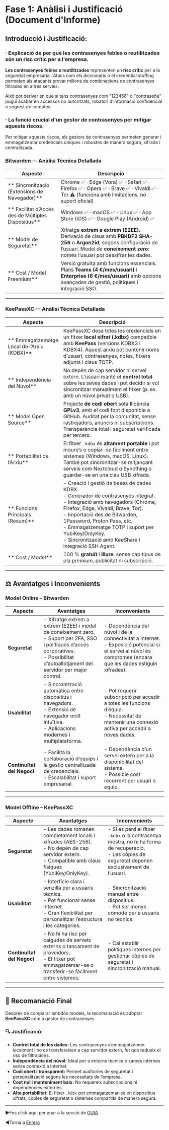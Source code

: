 # Fase 1: Anàlisi i Justificació (Document d'Informe)

## Introducció i Justificació:

### · Explicació de per què les contrasenyes febles o reutilitzades són un risc crític per a l'empresa.

**Les contrasenyes febles o reutilitzades** representen un **risc crític** per a la seguretat empresarial. Atacs com els diccionaris o el credential stuffing permeten als atacants provar milions de combinacions de contrasenyes filtrades en altres serveis.

Això pot derivar en que si tens contrasenyes com "123456" o "contraseña" pugui acabar en accessos no autoritzats, robatori d’informació confidencial o segrest de comptes.

### · La funció crucial d'un gestor de contrasenyes per mitigar aquests riscos.

Per mitigar aquests riscos, els gestors de contrasenyes permeten generar i emmagatzemar credencials úniques i robustes de manera segura, xifrada i centralitzada.

###  Bitwarden — Anàlisi Tècnica Detallada

| **Aspecte** | **Descripció** |
|--------------|----------------|
| ** Sincronització (Extensions de Navegador)** | Chrome ✅ · Edge (Vora) ✅ · Safari ✅ · Firefox ✅ · Opera ✅ · Brave ✅ · Vivaldi ✅ · Tor ⚠️ (funciona amb limitacions, no suport oficial) |
| ** Facilitat d’Accés des de Múltiples Dispositius** | Windows ✅ · macOS ✅ · Linux ✅ · App Store (iOS) ✅ · Google Play (Android) ✅ |
| ** Model de Seguretat** | Xifratge **extrem a extrem (E2EE)**. Derivació de claus amb **PBKDF2 SHA-256** o **Argon2id**, segons configuració de l’usuari. Model de **coneixement zero**: només l’usuari pot desxifrar les dades. |
| ** Cost / Model Freemium** | Versió gratuïta amb funcions essencials. Plans **Teams (4 €/mes/usuari)** i **Enterprise (6 €/mes/usuari)** amb opcions avançades de gestió, polítiques i integració SSO. |

---

###  KeePassXC — Anàlisi Tècnica Detallada

| **Aspecte** | **Descripció** |
|--------------|----------------|
| ** Emmagatzematge Local de l’Arxiu (KDBX)** | KeePassXC desa totes les credencials en un fitxer **local xifrat (.kdbx)** compatible amb **KeePass** (versions KDBX3 i KDBX4). Aquest arxiu pot contenir noms d’usuari, contrasenyes, notes, fitxers adjunts i claus TOTP. |
| ** Independència del Núvol** | No depèn de cap servidor ni servei extern. L’usuari manté el **control total** sobre les seves dades i pot decidir si vol sincronitzar manualment el fitxer (p. ex. amb un núvol privat o USB). |
| ** Model Open Source** | Projecte **de codi obert** sota llicència **GPLv3**, amb el codi font disponible a GitHub. Auditat per la comunitat, sense rastrejadors, anuncis ni subscripcions. Transparència total i seguretat verificada per tercers. |
| ** Portabilitat de l’Arxiu** | El fitxer `.kdbx` és **altament portable** i pot moure’s o copiar-se fàcilment entre sistemes (Windows, macOS, Linux). També pot sincronitzar-se mitjançant serveis com Nextcloud o Syncthing o guardar-se en una clau USB xifrada. |
| ** Funcions Principals (Resum)** | - Creació i gestió de bases de dades KDBX.<br> - Generador de contrasenyes integrat.<br> - Integració amb navegadors (Chrome, Firefox, Edge, Vivaldi, Brave, Tor).<br> - Importació des de Bitwarden, 1Password, Proton Pass, etc.<br> - Emmagatzematge TOTP i suport per YubiKey/OnlyKey.<br> - Sincronització amb KeeShare i integració SSH Agent. |
| ** Cost / Model** | 100 % **gratuït** i **lliure**, sense cap tipus de pla premium, publicitat ni subscripció. |

---

## ⚖️ Avantatges i Inconvenients

###  Model Online – Bitwarden

| **Aspecte** | **Avantatges** | **Inconvenients** |
|--------------|----------------|-------------------|
| **Seguretat** | - Xifratge extrem a extrem (E2EE) i model de coneixement zero.<br>- Suport per 2FA, SSO i polítiques d’accés corporatives.<br>- Possibilitat d’autoallotjament del servidor per major control. | - Dependència del núvol i de la connectivitat a Internet.<br>- Exposició potencial si el servei al núvol és compromès (encara que les dades estiguin xifrades). |
| **Usabilitat** | - Sincronització automàtica entre dispositius i navegadors.<br>- Extensió de navegador molt intuïtiva.<br>- Aplicacions modernes i multiplataforma. | - Pot requerir subscripció per accedir a totes les funcions d’equip.<br>- Necessitat de mantenir una connexió activa per accedir a noves dades. |
| **Continuïtat del Negoci** | - Facilita la col·laboració d’equips i la gestió centralitzada de credencials.<br>- Escalabilitat i suport empresarial. | - Dependència d’un servei extern per a la disponibilitat del sistema.<br>- Possible cost recurrent per usuari o equip. |

---

###  Model Offline – KeePassXC

| **Aspecte** | **Avantatges** | **Inconvenients** |
|--------------|----------------|-------------------|
| **Seguretat** | - Les dades romanen completament locals i xifrades (AES-256).<br>- No depèn de cap servidor extern.<br>- Compatible amb claus físiques (YubiKey/OnlyKey). | - Si es perd el fitxer `.kdbx` o la contrasenya mestra, no hi ha forma de recuperació.<br>- Les còpies de seguretat depenen exclusivament de l’usuari. |
| **Usabilitat** | - Interfície clara i senzilla per a usuaris tècnics.<br>- Pot funcionar sense Internet.<br>- Gran flexibilitat per personalitzar l’estructura i les categories. | - Sincronització manual entre dispositius.<br>- Pot ser menys còmode per a usuaris no tècnics. |
| **Continuïtat del Negoci** | - No hi ha risc per caigudes de serveis externs o tancament de proveïdors.<br>- El fitxer pot emmagatzemar-se o transferir-se fàcilment entre sistemes. | - Cal establir polítiques internes per gestionar còpies de seguretat i sincronització manual. |

---

## 🧭 Recomanació Final

Després de comparar ambdós models, la recomanació és adoptar **KeePassXC** com a gestor de contrasenyes.

### 🔍 Justificació:

- **Control total de les dades:** Les contrasenyes s’emmagatzemen localment i no es transfereixen a cap servidor extern, fet que redueix el risc de filtracions.  
- **Independència del núvol:** Ideal per a entorns tècnics o xarxes internes sense connexió a Internet.  
- **Codi obert i transparent:** Permet auditories de seguretat i personalització segons les necessitats de l’empresa.  
- **Cost nul i manteniment baix:** No requereix subscripcions ni dependències externes.  
- **Alta portabilitat:** El fitxer `.kdbx` pot emmagatzemar-se en dispositius xifrats, còpies de seguretat o sistemes compartits de manera segura.


---

▶️Fes click aqui per anar a la secció de [GUIA](Guia.md)

◀️Torna a [Enrera](README.md)

